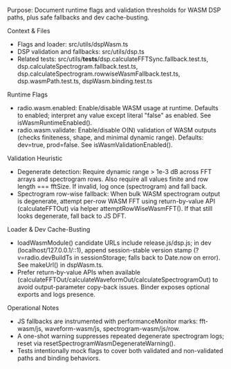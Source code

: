 Purpose: Document runtime flags and validation thresholds for WASM DSP paths, plus safe fallbacks and dev cache-busting.

Context & Files
- Flags and loader: src/utils/dspWasm.ts
- DSP validation and fallbacks: src/utils/dsp.ts
- Related tests: src/utils/__tests__/dsp.calculateFFTSync.fallback.test.ts, dsp.calculateSpectrogram.fallback.test.ts, dsp.calculateSpectrogram.rowwiseWasmFallback.test.ts, dsp.wasmPath.test.ts, dspWasm.binding.test.ts

Runtime Flags
- radio.wasm.enabled: Enable/disable WASM usage at runtime. Defaults to enabled; interpret any value except literal "false" as enabled. See isWasmRuntimeEnabled().
- radio.wasm.validate: Enable/disable O(N) validation of WASM outputs (checks finiteness, shape, and minimal dynamic range). Defaults: dev=true, prod=false. See isWasmValidationEnabled().

Validation Heuristic
- Degenerate detection: Require dynamic range > 1e-3 dB across FFT arrays and spectrogram rows. Also require all values finite and row length === fftSize. If invalid, log once (spectrogram) and fall back.
- Spectrogram row-wise fallback: When bulk WASM spectrogram output is degenerate, attempt per-row WASM FFT using return-by-value API (calculateFFTOut) via helper attemptRowWiseWasmFFT(). If that still looks degenerate, fall back to JS DFT.

Loader & Dev Cache-Busting
- loadWasmModule() candidate URLs include release.js/dsp.js; in dev (localhost/127.0.0.1/::1), append session-stable version stamp (?v=radio.devBuildTs in sessionStorage; falls back to Date.now on error). See makeUrl() in dspWasm.ts.
- Prefer return-by-value APIs when available (calculateFFTOut/calculateWaveformOut/calculateSpectrogramOut) to avoid output-parameter copy-back issues. Binder exposes optional exports and logs presence.

Operational Notes
- JS fallbacks are instrumented with performanceMonitor marks: fft-wasm/js, waveform-wasm/js, spectrogram-wasm/js/row.
- A one-shot warning suppresses repeated degenerate spectrogram logs; reset via resetSpectrogramWasmDegenerateWarning().
- Tests intentionally mock flags to cover both validated and non-validated paths and binding behaviors.
